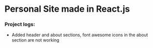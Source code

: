 # Personal Site made in React.js



### Project logs:
* Added header and about sections, font awesome icons in the about section are not working
